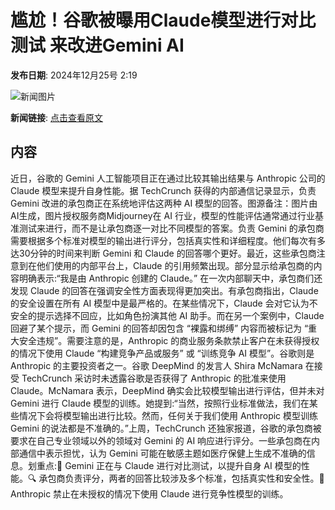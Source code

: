 # 尴尬！谷歌被曝用Claude模型进行对比测试 来改进Gemini AI

**发布日期**: 2024年12月25号 2:19

![新闻图片](https://pic.chinaz.com/picmap/thumb/202311281038503909_6.jpg)

**新闻链接**: [点击查看原文](https://www.aibase.com/zh/news/14235)

## 内容

近日，谷歌的 Gemini 人工智能项目正在通过比较其输出结果与 Anthropic 公司的 Claude 模型来提升自身性能。据 TechCrunch 获得的内部通信记录显示，负责 Gemini 改进的承包商正在系统地评估这两种 AI 模型的回答。图源备注：图片由AI生成，图片授权服务商Midjourney在 AI 行业，模型的性能评估通常通过行业基准测试来进行，而不是让承包商逐一对比不同模型的答案。负责 Gemini 的承包商需要根据多个标准对模型的输出进行评分，包括真实性和详细程度。他们每次有多达30分钟的时间来判断 Gemini 和 Claude 的回答哪个更好。最近，这些承包商注意到在他们使用的内部平台上，Claude 的引用频繁出现。部分显示给承包商的内容明确表示:“我是由 Anthropic 创建的 Claude。” 在一次内部聊天中，承包商们还发现 Claude 的回答在强调安全性方面表现得更加突出。有承包商指出，Claude 的安全设置在所有 AI 模型中是最严格的。在某些情况下，Claude 会对它认为不安全的提示选择不回应，比如角色扮演其他 AI 助手。而在另一个案例中，Claude 回避了某个提示，而 Gemini 的回答却因包含 “裸露和绑缚” 内容而被标记为 “重大安全违规”。需要注意的是，Anthropic 的商业服务条款禁止客户在未获得授权的情况下使用 Claude “构建竞争产品或服务” 或 “训练竞争 AI 模型”。谷歌则是 Anthropic 的主要投资者之一。谷歌 DeepMind 的发言人 Shira McNamara 在接受 TechCrunch 采访时未透露谷歌是否获得了 Anthropic 的批准来使用 Claude。McNamara 表示，DeepMind 确实会比较模型输出进行评估，但并未对 Gemini 进行 Claude 模型的训练。她提到:“当然，按照行业标准做法，我们在某些情况下会将模型输出进行比较。然而，任何关于我们使用 Anthropic 模型训练 Gemini 的说法都是不准确的。”上周，TechCrunch 还独家报道，谷歌的承包商被要求在自己专业领域以外的领域对 Gemini 的 AI 响应进行评分。一些承包商在内部通信中表示担忧，认为 Gemini 可能在敏感主题如医疗保健上生成不准确的信息。划重点:🌟 Gemini 正在与 Claude 进行对比测试，以提升自身 AI 模型的性能。🔍 承包商负责评分，两者的回答比较涉及多个标准，包括真实性和安全性。🚫 Anthropic 禁止在未授权的情况下使用 Claude 进行竞争性模型的训练。
